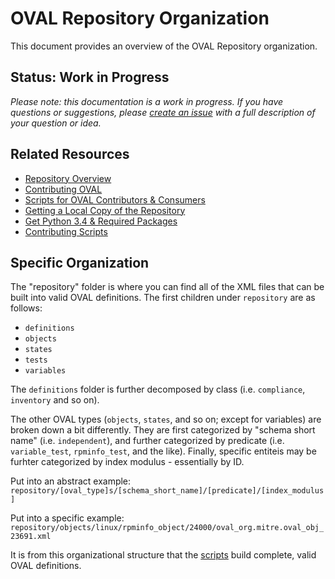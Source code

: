 # OVAL Repository Organization
This document provides an overview of the OVAL Repository organization.

## Status: Work in Progress
*Please note: this documentation is a work in progress. If you have questions or suggestions, 
please [create an issue](https://github.com/CISecurity/OVALRepo/issues/new) with a full
description of your question or idea.*

## Related Resources

- [Repository Overview](../README.md)
- [Contributing OVAL](../README.contributing.oval.md)
- [Scripts for OVAL Contributors & Consumers](../scripts/README.md)
 - [Getting a Local Copy of the Repository](../README.getting.repo.md)
 - [Get Python 3.4 & Required Packages](../README.scripting.setup.md)
 - [Contributing Scripts](../scripts/README.contributing.scripts.md)

## Specific Organization

The "repository" folder is where you can find all of the XML files that can be built into valid OVAL definitions.  The first children under `repository` are as follows:

* `definitions`
* `objects`
* `states`
* `tests`
* `variables`

The `definitions` folder is further decomposed by class (i.e. `compliance`, `inventory` and so on).  

The other OVAL types (`objects`, `states`, and so on; except for variables) are broken down a bit differently.  They are first categorized by "schema short name" (i.e. `independent`), and further categorized by predicate (i.e. `variable_test`, `rpminfo_test`, and the like).  Finally, specific entiteis may be furhter categorized by index modulus - essentially by ID.

Put into an abstract example: 
`repository/[oval_type]s/[schema_short_name]/[predicate]/[index_modulus]`

Put into a specific example:
`repository/objects/linux/rpminfo_object/24000/oval_org.mitre.oval_obj_23691.xml`

It is from this organizational structure that the [scripts](../scripts/README.md) build complete, valid OVAL definitions.
